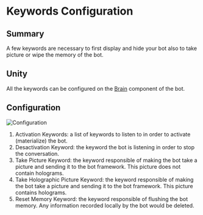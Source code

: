 Keywords Configuration
======================

## Summary
A few keywords are necessary to first display and hide your bot also to take picture or wipe the memory of the bot.

## Unity
All the keywords can be configured on the [Brain](Brain.md) component of the bot.

## Configuration
![Configuration](blob/master/Documentation/Pictures/Brain.png)

1. Activation Keywords: a list of keywords to listen to in order to activate (materialize) the bot.
2. Desactivation Keyword: the keyword the bot is listening in order to stop the conversation.
3. Take Picture Keyword: the keyword responsible of making the bot take a picture and sending it to the bot framework. This picture does not contain holograms.
4. Take Holographic Picture Keyword: the keyword responsible of making the bot take a picture and sending it to the bot framework. This picture contains holograms.
5. Reset Memory Keyword: the keyword responsible of flushing the bot memory. Any information recorded locally by the bot would be deleted.